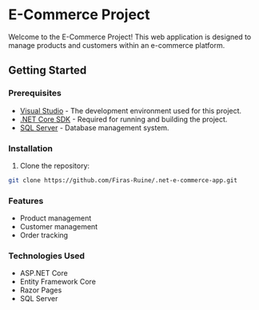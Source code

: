 # E-Commerce Project

Welcome to the E-Commerce Project! This web application is designed to manage products and customers within an e-commerce platform.

## Getting Started

### Prerequisites

- [Visual Studio](https://visualstudio.microsoft.com/) - The development environment used for this project.
- [.NET Core SDK](https://dotnet.microsoft.com/download) - Required for running and building the project.
- [SQL Server](https://www.microsoft.com/en-us/sql-server/sql-server-downloads) - Database management system.

### Installation

1. Clone the repository:

```bash
git clone https://github.com/Firas-Ruine/.net-e-commerce-app.git
```

### Features

- Product management
- Customer management
- Order tracking

### Technologies Used

- ASP.NET Core
- Entity Framework Core
- Razor Pages
- SQL Server
